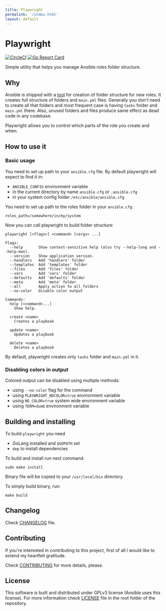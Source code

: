 ```yaml
---
title: Playwright
permalink: '/index.html'
layout: default
---
```


# Playwright

[![CircleCI](https://circleci.com/gh/eugene-sy/playwright.svg?style=shield)](https://circleci.com/gh/eugene-sy/playwright)
[![Go Report Card](https://goreportcard.com/badge/github.com/axblade/playwright)](https://goreportcard.com/report/github.com/axblade/playwright)

Simple utility that helps you manage Ansible roles folder structure.

## Why

Ansible is shipped with a [tool](http://docs.ansible.com/ansible/galaxy.html#create-roles) for creation of folder structure for new roles.
It creates full structure of folders and `main.yml` files. Generally you don't need to create all that folders and most frequent case is having `tasks` folder and `main.yml` there. Also, unused folders and files produce same effect as dead code in any codebase.

Playwright allows you to control which parts of the role you create and when.

## How to use it

### Basic usage

You need to set up path to your `ansible.cfg` file.
By default playwright will expect to find it in:
- `ANSIBLE_CONFIG` environment variable
- in the current directory by name `ansible.cfg` or `.ansible.cfg`
- in your system config folder `/etc/ansible/ansible.cfg`

You need to set up path to the roles folder in your `ansible.cfg`:

```
roles_path=/somewhere/in/my/system
```

Now you can call playwright to build folder structure:

```
playwright [<flags>] <command> [<args> ...]

Flags:
  --help       Show context-sensitive help (also try --help-long and --help-man).
  --version    Show application version.
  --handlers   Add 'handlers' folder
  --templates  Add 'templates' folder
  --files      Add 'files' folder
  --vars       Add 'vars' folder
  --defaults   Add 'defaults' folder
  --meta       Add 'meta' folder
  --all        Apply action to all folders
  --no-color   Disable color output

Commands:
  help [<command>...]
	Show help.

  create <name>
	Creates a playbook

  update <name>
	Updates a playbook

  delete <name>
	Deletes a playbook
```

By default, playwright creates only `tasks` folder and `main.yml` in it.

### Disabling colors in output

Colored output can be disabled using multiple methods:
* using `--no-color` flag for the command
* using `PLAYWRIGHT_NOCOLOR=true` environment variable
* using `NO_COLOR=true` system wide environment variable
* using `TERM=dumb` environment variable

## Building and installing

To build `playwright` you need

- GoLang installed and `$GOPATH` set
- `dep` to install dependencies

To build and install run next command:

```
sudo make install
```

Binary file will be copied to your `/usr/local/bin` directory.

To simply build binary, run:

```
make build
```

## Changelog

Check [CHANGELOG](/playwright/changelog) file.

## Contributing

If you're interested in contributing to this project, first of all I would like to extend my heartfelt gratitude.

Check [CONTRIBUTING](/playwright/contributing) for more details, please.

## License

This software is built and distributed under GPLv3 license (Ansible uses this license).
For more information check [LICENSE](/playwright/license) file in the root folder of the repository.

